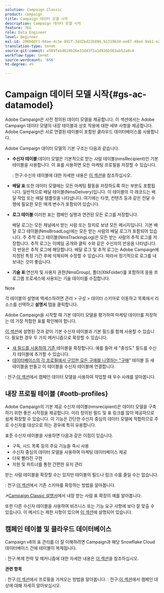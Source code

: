 ```yaml
---
solution: Campaign Classic
product: campaign
title: Campaign 데이터 모델 시작
description: Campaign 데이터 모델 시작
feature: 개요
role: Data Engineer
level: Beginner
exl-id: 200b60f1-04ae-4c3e-892f-3dd2bd22b896,b1319b34-ee07-48ed-9ab1-e2d12d3d99f8
translation-type: tm+mt
source-git-commit: e509feb4624b26e33d43f2a1d926b563ab52a8c4
workflow-type: tm+mt
source-wordcount: '656'
ht-degree: 4%

---
```


# Campaign 데이터 모델 시작{#gs-ac-datamodel}

Adobe Campaign은 사전 정의된 데이터 모델을 제공합니다. 이 섹션에서는 Adobe Campaign 데이터 모델의 내장 테이블과 상호 작용에 대한 세부 사항을 제공합니다. Adobe Campaign은 서로 연결된 테이블이 포함된 클라우드 데이터베이스를 사용합니다.

Adobe Campaign 데이터 모델의 기본 구조는 다음과 같습니다.

* **수신자 테이블**:데이터 모델은 기본적으로 받는 사람 테이블(nmsRecipient)인 기본 테이블을 사용합니다. 이 표를 사용하면 모든 마케팅 프로필을 저장할 수 있습니다.

   : 전구:수신자 테이블에 대한 자세한 내용은 [이 섹션](#ootb-profiles)을 참조하십시오.

* **배달 표**:또한 데이터 모델에는 모든 마케팅 활동을 저장하도록 하는 부분도 포함됩니다. 일반적으로 배달 테이블(NmsDelivery)입니다. 이 테이블의 각 레코드는 배달 작업 또는 배달 템플릿을 나타냅니다. 여기에는 타겟, 컨텐츠 등과 같은 전달 수행에 필요한 모든 매개 변수가 포함되어 있습니다.

* **로그 테이블**:이러한 표는 캠페인 실행과 연관된 모든 로그를 저장합니다.

   배달 로그는 모든 채널에서 받는 사람 또는 장치로 보낸 모든 메시지입니다. 기본 배달 로그 테이블(NmsBroadLog)에는 모든 받는 사람의 배달 로그가 포함되어 있습니다.
주 추적 로그 테이블(NmsTrackingLog)은 모든 받는 사람의 추적 로그를 저장합니다. 추적 로그는 이메일 공개와 클릭 수와 같은 수신자의 반응을 나타냅니다. 각 반응은 추적 로그에 해당합니다.
배달 로그 및 추적 로그는 Adobe Campaign에 지정된 특정 기간 후에 삭제되며 수정할 수 있습니다. 따라서 정기적으로 로그를 내보내는 것이 좋습니다.

* **기술 표**:연산자 및 사용자 권한(NmsGroup), 폴더(XtkFolder)를 포함하여 응용 프로그램 프로세스에 사용되는 기술 데이터를 수집합니다.

>[!NOTE]
>
>각 테이블의 설명에 액세스하려면 관리 > 구성 > 데이터 스키마로 이동하고 목록에서 리소스를 선택하고 **설명서** 탭을 클릭합니다.

Adobe Campaign을 시작할 때 기본 데이터 모델을 평가하여 마케팅 데이터를 저장하는 데 가장 적합한 표를 확인해야 합니다.

[이 섹션](#ootb-profiles)에 설명된 것과 같이 기본 수신자 테이블과 기본 필드를 함께 사용할 수 있습니다. 필요한 경우 두 가지 메커니즘으로 확장할 수 있습니다.

* [새 필드를 사용하여 기존 ](extend-schema.md) 테이블을 확장합니다. 예를 들어 새 &quot;충성도&quot; 필드를 수신자 테이블에 추가할 수 있습니다.
* [데이터베이스의 각 프로필에서 구입한 모든 구매를 나열하는 &quot;구매](create-schema.md)&quot; 테이블 등 새 테이블을 만들고 이 테이블을 수신자 테이블에 연결합니다.

: 전구:[이 섹션](datamodel-best-practices.md)에서 캠페인 데이터 모델을 사용하여 작업할 때 우수 사례를 알아봅니다.

## 내장 프로필 테이블 {#ootb-profiles}

Adobe Campaign의 기본 제공 수신자 테이블(nmsrecipient)은 데이터 모델을 구축하기 위한 좋은 시작점을 제공합니다. 미리 정의된 필드 및 표 링크를 많이 제공하므로 쉽게 확장할 수 있습니다. 이 기능은 간단한 수신자 중심의 데이터 모델에 적합하므로 주로 수신자를 대상으로 하는 경우에 특히 유용합니다.

표준 수신자 테이블을 사용하면 다음과 같은 이점이 있습니다.

* 구독, 시드 목록 등의 주요 기능을 즉시 사용
* 수신자 중심의 데이터 모델을 사용하여 마케팅 데이터베이스 제공
* 더욱 빨라진 구현
* 지원 및 파트너를 통한 간편한 유지 관리

받는 사람 테이블을 확장할 수는 있지만 테이블의 필드나 링크 수를 줄일 수는 없습니다.

: 전구:[이 섹션](extend-schema.md)에서 기존 스키마를 확장하는 방법을 알아봅니다.

:arrow_upper_right:[Campaign Classic 설명서](https://experienceleague.adobe.com/docs/campaign-classic/using/configuring-campaign-classic/editing-schemas/examples-of-schemas-edition.html?lang=en#extending-a-table)에서 내장 받는 사람 표 확장의 예를 알아봅니다.

또한 다른 수신자 테이블을 사용하여 비즈니스 또는 기능 요구 사항에 보다 잘 맞출 수 있습니다. 이 메서드는 제한 사항이 있으며 [이 섹션](custom-recipient.md)에 설명되어 있습니다.

## 캠페인 테이블 및 클라우드 데이터베이스

Campaign v8의 표 관리를 더 잘 이해하려면 Campaign과 해당 Snowflake Cloud 데이터베이스 간에 테이블이 복제됩니다.

: 전구:복제 전략 및 메커니즘에 대한 자세한 내용은 [이 섹션](../config/replication.md)을 참조하십시오.

**관련 항목**

: 전구:[이 섹션](../start/import.md)에서 프로필을 가져오는 방법을 알아봅니다.
: 전구:[이 섹션](../start/audiences.md)에서 캠페인 대상에 대해 자세히 알아보십시오.

